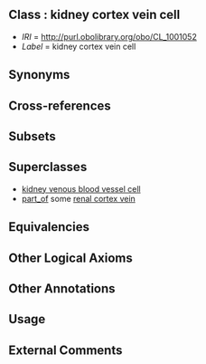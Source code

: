 
## Class : kidney cortex vein cell

 * *IRI* = http://purl.obolibrary.org/obo/CL_1001052
 * *Label* = kidney cortex vein cell

## Synonyms


## Cross-references


## Subsets


## Superclasses

 * [kidney venous blood vessel cell](../../CL/93/CL_1000893.md)
 * [part_of](../../BFO/50/BFO_0000050.md) some [renal cortex vein](../../UBERON/69/UBERON_0005269.md)

## Equivalencies


## Other Logical Axioms


## Other Annotations


## Usage


## External Comments

